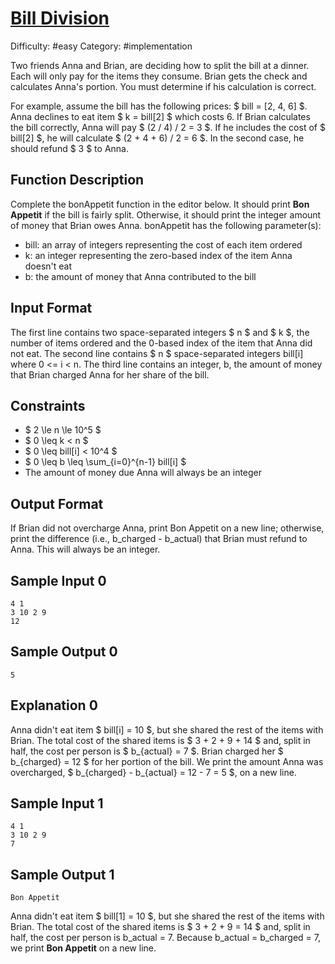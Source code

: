 # [Bill Division](https://www.hackerrank.com/challenges/bon-appetit)

Difficulty: #easy
Category: #implementation

Two friends Anna and Brian, are deciding how to split the bill at a dinner.
Each will only pay for the items they consume. Brian gets the check and
calculates Anna's portion. You must determine if his calculation is correct.

For example, assume the bill has the following prices: $ bill = [2, 4, 6] $.
Anna declines to eat item $ k = bill[2] $ which costs 6. If Brian calculates
the bill correctly, Anna will pay $ (2 / 4) / 2 = 3 $. If he includes the cost of
$ bill[2] $, he will calculate $ (2 + 4 + 6) / 2 = 6 $. In the second case, he
should refund $ 3 $ to Anna.

## Function Description

Complete the bonAppetit function in the editor below. It should print
**Bon Appetit** if the bill is fairly split. Otherwise, it should print
the integer amount of money that Brian owes Anna.
bonAppetit has the following parameter(s):

- bill: an array of integers representing the cost of each item ordered
- k: an integer representing the zero-based index of the item Anna doesn't
eat
- b: the amount of money that Anna contributed to the bill

## Input Format

The first line contains two space-separated integers $ n $ and  $ k $, the number
of items ordered and the 0-based index of the item that Anna did not eat.
The second line contains $ n $ space-separated integers bill[i] where 0 <= i < n.
The third line contains an integer, b, the amount of money that Brian
charged Anna for her share of the bill.

## Constraints

- $ 2 \le n \le 10^5 $
- $ 0 \leq k < n $
- $ 0 \leq bill[i] < 10^4 $
- $ 0 \leq b \leq \sum_{i=0}^{n-1} bill[i] $
- The amount of money due Anna will always be an integer

## Output Format

If Brian did not overcharge Anna, print Bon Appetit on a new line;
otherwise, print the difference (i.e., b_charged - b_actual) that Brian must
refund to Anna. This will always be an integer.

## Sample Input 0

```text
4 1
3 10 2 9
12
```

## Sample Output 0

```text
5
```

## Explanation 0

Anna didn't eat item $ bill[i] = 10 $, but she shared the rest of the items with
Brian. The total cost of the shared items is $ 3 + 2 + 9 + 14 $ and, split in
half, the cost per person is $ b_{actual} = 7 $. Brian charged her
$ b_{charged} = 12 $
for her portion of the bill. We print the amount Anna was overcharged,
$ b_{charged}  - b_{actual} = 12 - 7 = 5 $, on a new line.

## Sample Input 1

```text
4 1
3 10 2 9
7
```

## Sample Output 1

```text
Bon Appetit
```

Anna didn't eat item $ bill[1] = 10 $, but she shared the rest of the items with
Brian. The total cost of the shared items is $ 3 + 2 + 9 = 14 $ and, split in
half, the cost per person is b_actual = 7. Because b_actual = b_charged = 7,
we print **Bon Appetit** on a new line.

